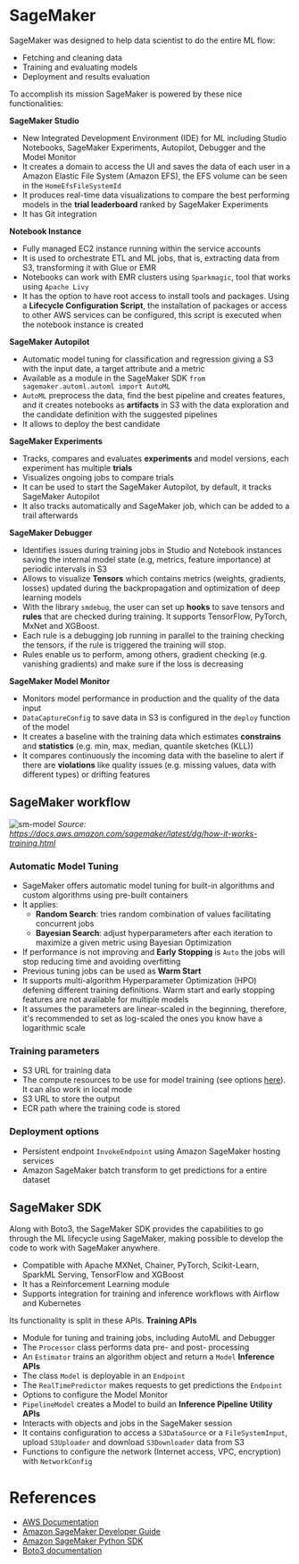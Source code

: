 # SageMaker

SageMaker was designed to help data scientist to do the entire ML flow:
- Fetching and cleaning data
- Training and evaluating models
- Deployment and results evaluation

To accomplish its mission SageMaker is powered by these nice functionalities:

**SageMaker Studio**
- New Integrated Development Environment (IDE) for ML including Studio Notebooks, SageMaker Experiments, Autopilot, Debugger and the Model Monitor
- It creates a domain to access the UI and saves the data of each user in a Amazon Elastic File System (Amazon EFS), the EFS volume can be seen in the `HomeEfsFileSystemId`
- It produces real-time data visualizations to compare the best performing models in the **trial leaderboard** ranked by SageMaker Experiments
- It has Git integration

**Notebook Instance**
- Fully managed EC2 instance running within the service accounts
- It is used to orchestrate ETL and ML jobs, that is, extracting data from S3, transforming it with Glue or EMR
- Notebooks can work with EMR clusters using `Sparkmagic`, tool that works using `Apache Livy`
- It has the option to have root access to install tools and packages. Using a **Lifecycle Configuration Script**, the installation of packages or access to other AWS services can be configured, this script is executed when the notebook instance is created

**SageMaker Autopilot**
- Automatic model tuning for classification and regression giving a S3 with the input date, a target attribute and a metric
- Available as a module in the SageMaker SDK `from sagemaker.automl.automl import AutoML`
- `AutoML` preprocess the data, find the best pipeline and creates features, and it creates notebooks as **artifacts** in S3 with the data exploration and the candidate definition with the suggested pipelines
- It allows to deploy the best candidate

**SageMaker Experiments**
- Tracks, compares and evaluates **experiments** and model versions, each experiment has multiple **trials**
- Visualizes ongoing jobs to compare trials
- It can be used to start the SageMaker Autopilot, by default, it tracks SageMaker Autopilot
- It also tracks automatically and SageMaker job, which can be added to a trail afterwards

**SageMaker Debugger**
- Identifies issues during training jobs in Studio and Notebook instances saving the internal model state (e.g, metrics, feature importance) at periodic intervals in S3
- Allows to visualize **Tensors** which contains metrics (weights, gradients, losses) updated during the backpropagation and optimization of deep learning models
- With the library `smdebug`, the user can set up **hooks** to save tensors and **rules** that are checked during training. It supports TensorFlow, PyTorch, MxNet and XGBoost.
- Each rule is a debugging job running in parallel to the training checking the tensors, if the rule is triggered the training will stop.
- Rules enable us to perform, among others, gradient checking (e.g. vanishing gradients) and make sure if the loss is decreasing 

**SageMaker Model Monitor**
- Monitors model performance in production and the quality of the data input
- `DataCaptureConfig` to save data in S3 is configured in the `deploy` function of the model
- It creates a baseline with the training data which estimates **constrains** and **statistics** (e.g. min, max, median, quantile sketches (KLL)) 
- It compares continuously the incoming data with the baseline to alert if there are **violations** like quality issues (e.g. missing values, data with different types) or drifting features


## SageMaker workflow

![sm-model](https://docs.aws.amazon.com/sagemaker/latest/dg/images/sagemaker-architecture.png "Train and deploy a model with Amazon SageMaker")
*Source: https://docs.aws.amazon.com/sagemaker/latest/dg/how-it-works-training.html*


### Automatic Model Tuning

- SageMaker offers automatic model tuning for built-in algorithms and custom algorithms using pre-built containers
- It applies:
  - **Random Search**: tries random combination of values facilitating concurrent jobs
  - **Bayesian Search**: adjust hyperparameters after each iteration to maximize a given metric using Bayesian Optimization
- If performance is not improving and **Early Stopping** is `Auto` the jobs will stop reducing time and avoiding overfitting
- Previous tuning jobs can be used as **Warm Start**
- It supports multi-algorithm Hyperparameter Optimization (HPO) defening different training definitions.  Warm start and early stopping features are not available for multiple models
- It assumes the parameters are linear-scaled in the beginning, therefore, it's recommended to set as log-scaled the ones you know have a logarithmic scale

### Training parameters

- S3 URL for training data
- The compute resources to be use for model training (see options [here](ComputerPower.md)). It can also work in local mode
- S3 URL to store the output
- ECR path where the training code is stored

### Deployment options 

- Persistent endpoint `InvokeEndpoint` using Amazon SageMaker hosting services
- Amazon SageMaker batch transform to get predictions for a entire dataset

## SageMaker SDK

Along with Boto3, the SageMaker SDK provides the capabilities to go through the ML lifecycle using SageMaker, making possible to develop the code to work with SageMaker anywhere.
- Compatible with Apache MXNet, Chainer, PyTorch, Scikit-Learn, SparkML Serving, TensorFlow and XGBoost
- It has a Reinforcement Learning module
- Supports integration for training and inference workflows with Airflow and Kubernetes

Its functionality is split in these APIs.
**Training APIs**
- Module for tuning and training jobs, including AutoML and Debugger
- The `Processor` class performs data pre- and post- processing
- An `Estimator` trains an algorithm object and return a `Model`
**Inference APIs**
- The class `Model` is deployable in an `Endpoint`
- The `RealTimePredictor` makes requests to get predictions the `Endpoint` 
- Options to configure the Model Monitor 
- `PipelineModel` creates a Model to build an **Inference Pipeline**
**Utility APIs**
- Interacts with objects and jobs in the SageMaker session
- It contains configuration to access a `S3DataSource` or a `FileSystemInput`, upload `S3Uploader` and download `S3Downloader` data from S3
- Functions to configure the network (Internet access, VPC, encryption) with `NetworkConfig` 

# References

- [AWS Documentation](https://docs.aws.amazon.com/index.html)
- [Amazon SageMaker Developer Guide](https://docs.aws.amazon.com/sagemaker/latest/dg/sagemaker-dg.pdf?icmpid=docs_sagemaker_lp)
- [Amazon SageMaker Python SDK](https://sagemaker.readthedocs.io/en/stable/index.html)
- [Boto3 documentation](https://boto3.amazonaws.com/v1/documentation/api/latest/index.html)